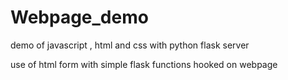 # Webpage_demo
demo of javascript , html and   css with python flask server

use of html form with simple flask functions hooked on webpage
